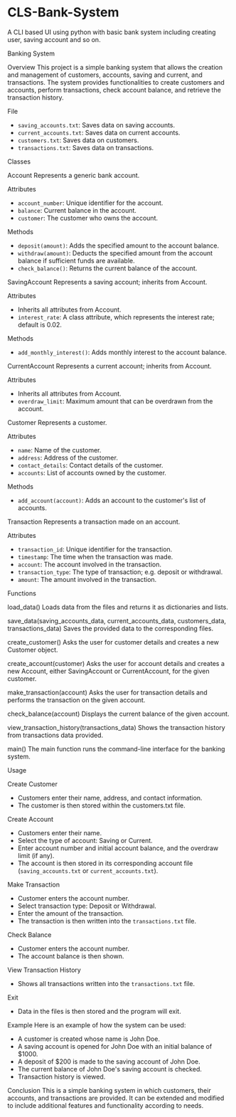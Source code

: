 # CLS-Bank-System
A CLI based UI using python with basic bank system including creating user, saving account and so on.

Banking System

Overview
This project is a simple banking system that allows the creation and management of customers, accounts, saving and current, and transactions. The system provides functionalities to create customers and accounts, perform transactions, check account balance, and retrieve the transaction history.

File
- `saving_accounts.txt`: Saves data on saving accounts.
- `current_accounts.txt`: Saves data on current accounts.
- `customers.txt`: Saves data on customers.
- `transactions.txt`: Saves data on transactions.

Classes

Account
Represents a generic bank account.

Attributes
- `account_number`: Unique identifier for the account.
- `balance`: Current balance in the account.
- `customer`: The customer who owns the account.

Methods
- `deposit(amount)`: Adds the specified amount to the account balance.
- `withdraw(amount)`: Deducts the specified amount from the account balance if sufficient funds are available.
- `check_balance()`: Returns the current balance of the account.

SavingAccount
Represents a saving account; inherits from Account.

Attributes
- Inherits all attributes from Account.
- `interest_rate`: A class attribute, which represents the interest rate; default is 0.02.

Methods
- `add_monthly_interest()`: Adds monthly interest to the account balance.

CurrentAccount
Represents a current account; inherits from Account.

Attributes
- Inherits all attributes from Account.
- `overdraw_limit`: Maximum amount that can be overdrawn from the account.

Customer
Represents a customer.

Attributes
- `name`: Name of the customer.
- `address`: Address of the customer.
- `contact_details`: Contact details of the customer.
- `accounts`: List of accounts owned by the customer.

Methods
- `add_account(account)`: Adds an account to the customer's list of accounts.

Transaction
Represents a transaction made on an account.

Attributes
- `transaction_id`: Unique identifier for the transaction.
- `timestamp`: The time when the transaction was made.
- `account`: The account involved in the transaction.
- `transaction_type`: The type of transaction; e.g. deposit or withdrawal.
- `amount`: The amount involved in the transaction.

Functions

load_data()
Loads data from the files and returns it as dictionaries and lists.

save_data(saving_accounts_data, current_accounts_data, customers_data, transactions_data)
Saves the provided data to the corresponding files.

create_customer()
Asks the user for customer details and creates a new Customer object.

create_account(customer)
Asks the user for account details and creates a new Account, either SavingAccount or CurrentAccount, for the given customer.

make_transaction(account)
Asks the user for transaction details and performs the transaction on the given account.

check_balance(account)
Displays the current balance of the given account.

view_transaction_history(transactions_data)
Shows the transaction history from transactions data provided.

main()
The main function runs the command-line interface for the banking system.



Usage

Create Customer
- Customers enter their name, address, and contact information.
- The customer is then stored within the customers.txt file.

Create Account
- Customers enter their name.
- Select the type of account: Saving or Current.
- Enter account number and initial account balance, and the overdraw limit (if any).
- The account is then stored in its corresponding account file (`saving_accounts.txt` or `current_accounts.txt`).

Make Transaction
- Customer enters the account number.
- Select transaction type: Deposit or Withdrawal.
- Enter the amount of the transaction.
- The transaction is then written into the `transactions.txt` file.

Check Balance
- Customer enters the account number.
- The account balance is then shown.

View Transaction History
- Shows all transactions written into the `transactions.txt` file.

Exit
- Data in the files is then stored and the program will exit.

Example
Here is an example of how the system can be used:
- A customer is created whose name is John Doe.
- A saving account is opened for John Doe with an initial balance of $1000.
- A deposit of $200 is made to the saving account of John Doe.
- The current balance of John Doe's saving account is checked.
- Transaction history is viewed.

Conclusion
This is a simple banking system in which customers, their accounts, and transactions are provided. It can be extended and modified to include additional features and functionality according to needs.

